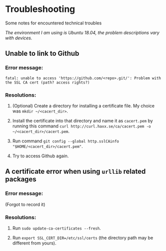 # Troubleshooting
Some notes for encountered technical troubles

*The environment I am using is Ubuntu 18.04, the problem descriptions vary with devices.*

## Unable to link to Github

### Error message: 

`fatal: unable to access 'https://github.com/<repo>.git/': Problem with the SSL CA cert (path? access rights?)`

### Resolutions:

1. (Optional) Create a directory for installing a certificate file. My choice was `mkdir ~/<cacert_dir>`.

2. Install the certificate into that directory and name it as `cacert.pem` by running this command `curl http://curl.haxx.se/ca/cacert.pem -o ~/<cacert_dir>/cacert.pem`.

3. Run command `git config --global http.sslCAinfo "$HOME/<cacert_dir>/cacert.pem"`.

4. Try to access Github again.


## A certificate error when using `urllib` related packages

### Error message: 

(Forgot to record it)

### Resolutions:

1. Run `sudo update-ca-certificates --fresh`.

2. Run `export SSL_CERT_DIR=/etc/ssl/certs` (the directory path may be different from yours).
